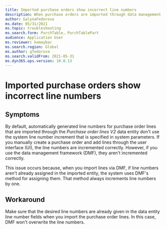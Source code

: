 ```yaml
---
title: Imported purchase orders show incorrect line numbers
description: When purchase orders are imported through data management, purchase order line numbers don't follow the increment defined in system parameters
author: GalynaFedorova
ms.date: 05/31/2021
ms.topic: troubleshooting
ms.search.form: PurchTable, PurchTablePart
audience: Application User
ms.reviewer: kamaybac
ms.search.region: Global
ms.author: gfedorova
ms.search.validFrom: 2021-05-31
ms.dyn365.ops.version: 10.0.13
---
```


# Imported purchase orders show incorrect line numbers

## Symptoms

By default, automatically generated line numbers for purchase order lines that are imported through the *Purchase order lines V2* data entity don't use the system line number increment that is specified in system parameters. If you manually create a purchase order and add lines through the user interface (UI), the line numbers are incremented correctly. However, if you use the data management framework (DMF), they aren't incremented correctly.

This issue occurs because, when you import lines via DMF, if line numbers aren't already assigned in the imported entity, the system uses DMF's method for assigning them. That method always increments line numbers by one.

## Workaround

Make sure that the desired line numbers are already given in the data entity line number fields when you import the purchase order lines. In this case, DMF won't overwrite the line numbers.
